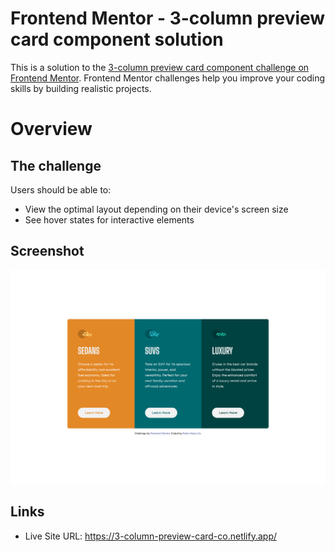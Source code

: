 # Frontend Mentor - 3-column preview card component solution

This is a solution to the [3-column preview card component challenge on Frontend Mentor](https://www.frontendmentor.io/challenges/3column-preview-card-component-pH92eAR2-). Frontend Mentor challenges help you improve your coding skills by building realistic projects.

# Overview

## The challenge

Users should be able to:

- View the optimal layout depending on their device's screen size
- See hover states for interactive elements

## Screenshot

![](./assets/images/3-column-preview-card-co.netlify.app_.png)

## Links

- Live Site URL: https://3-column-preview-card-co.netlify.app/
